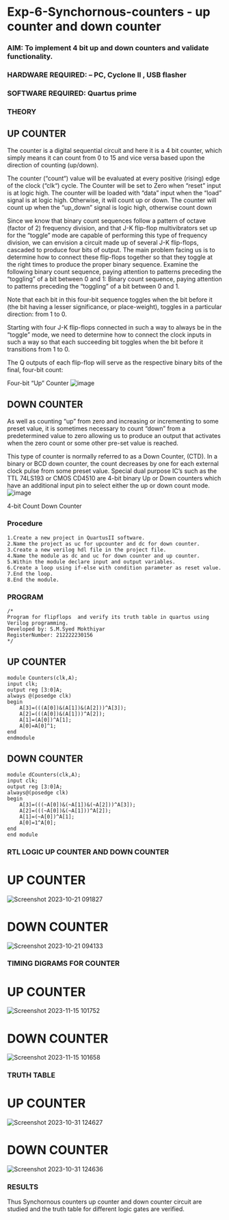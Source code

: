 # Exp-6-Synchornous-counters - up counter and down counter 
### AIM: To implement 4 bit up and down counters and validate  functionality.
### HARDWARE REQUIRED:  – PC, Cyclone II , USB flasher
### SOFTWARE REQUIRED:   Quartus prime
### THEORY 

## UP COUNTER 
The counter is a digital sequential circuit and here it is a 4 bit counter, which simply means it can count from 0 to 15 and vice versa based upon the direction of counting (up/down). 

The counter (“count“) value will be evaluated at every positive (rising) edge of the clock (“clk“) cycle.
The Counter will be set to Zero when “reset” input is at logic high.
The counter will be loaded with “data” input when the “load” signal is at logic high. Otherwise, it will count up or down.
The counter will count up when the “up_down” signal is logic high, otherwise count down

Since we know that binary count sequences follow a pattern of octave (factor of 2) frequency division, and that J-K flip-flop multivibrators set up for the “toggle” mode are capable of performing this type of frequency division, we can envision a circuit made up of several J-K flip-flops, cascaded to produce four bits of output.
The main problem facing us is to determine how to connect these flip-flops together so that they toggle at the right times to produce the proper binary sequence.
Examine the following binary count sequence, paying attention to patterns preceding the “toggling” of a bit between 0 and 1:
Binary count sequence, paying attention to patterns preceding the “toggling” of a bit between 0 and 1.

Note that each bit in this four-bit sequence toggles when the bit before it (the bit having a lesser significance, or place-weight), toggles in a particular direction: from 1 to 0.



 
 

Starting with four J-K flip-flops connected in such a way to always be in the “toggle” mode, we need to determine how to connect the clock inputs in such a way so that each succeeding bit toggles when the bit before it transitions from 1 to 0.

The Q outputs of each flip-flop will serve as the respective binary bits of the final, four-bit count:

 
 

Four-bit “Up” Counter
![image](https://user-images.githubusercontent.com/36288975/169644758-b2f4339d-9532-40c5-af40-8f4f8c942e2c.png)



## DOWN COUNTER 

As well as counting “up” from zero and increasing or incrementing to some preset value, it is sometimes necessary to count “down” from a predetermined value to zero allowing us to produce an output that activates when the zero count or some other pre-set value is reached.

This type of counter is normally referred to as a Down Counter, (CTD). In a binary or BCD down counter, the count decreases by one for each external clock pulse from some preset value. Special dual purpose IC’s such as the TTL 74LS193 or CMOS CD4510 are 4-bit binary Up or Down counters which have an additional input pin to select either the up or down count mode.
![image](https://user-images.githubusercontent.com/36288975/169644844-1a14e123-7228-4ed8-81a9-eb937dff4ac8.png)


4-bit Count Down Counter
### Procedure
```
1.Create a new project in QuartusII software.
2.Name the project as uc for upcounter and dc for down counter.
3.Create a new verilog hdl file in the project file.
4.Name the module as dc and uc for down counter and up counter.
5.Within the module declare input and output variables.
6.Create a loop using if-else with condition parameter as reset value.
7.End the loop.
8.End the module.
```
### PROGRAM 
```
/*
Program for flipflops  and verify its truth table in quartus using Verilog programming.
Developed by: S.M.Syed Mokthiyar
RegisterNumber: 212222230156
*/
```
## UP COUNTER
```
module Counters(clk,A);
input clk;
output reg [3:0]A;
always @(posedge clk)
begin
	A[3]=(((A[0])&(A[1])&(A[2]))^A[3]);
	A[2]=(((A[0])&(A[1]))^A[2]);
	A[1]=(A[0])^A[1];
	A[0]=A[0]^1;
end
endmodule
```
## DOWN COUNTER
```
module dCounters(clk,A);
input clk;
output reg [3:0]A;
always@(posedge clk)
begin
	A[3]=(((~A[0])&(~A[1])&(~A[2]))^A[3]);
	A[2]=(((~A[0])&(~A[1]))^A[2]);
	A[1]=(~A[0])^A[1];
	A[0]=1^A[0];
end
end module
```

### RTL LOGIC UP COUNTER AND DOWN COUNTER  
# UP COUNTER
![Screenshot 2023-10-21 091827](https://github.com/syedmokthiyar/Exp-7-Synchornous-counters-/assets/118787294/685fb319-a210-4973-9125-b67a47fc6752)
# DOWN COUNTER
![Screenshot 2023-10-21 094133](https://github.com/syedmokthiyar/Exp-7-Synchornous-counters-/assets/118787294/7ecab5bb-30ed-412a-ba61-5177b6f5ae73)

### TIMING DIGRAMS FOR COUNTER  

# UP COUNTER
![Screenshot 2023-11-15 101752](https://github.com/syedmokthiyar/Exp-7-Synchornous-counters-/assets/118787294/3bc32398-d48c-43b6-8879-eb68d6b885d8)


# DOWN COUNTER
![Screenshot 2023-11-15 101658](https://github.com/syedmokthiyar/Exp-7-Synchornous-counters-/assets/118787294/6a96d5b4-c4d5-4f86-8c25-117b453be243)


### TRUTH TABLE 
# UP COUNTER
![Screenshot 2023-10-31 124627](https://github.com/syedmokthiyar/Exp-7-Synchornous-counters-/assets/118787294/111aa0d6-1b3f-485e-a53d-0321e034f7aa)

# DOWN COUNTER
![Screenshot 2023-10-31 124636](https://github.com/syedmokthiyar/Exp-7-Synchornous-counters-/assets/118787294/0a782ef9-705f-4039-983c-18ce0d081e52)

### RESULTS 
Thus Synchornous counters up counter and down counter circuit are studied and the truth table for different logic gates are verified.

